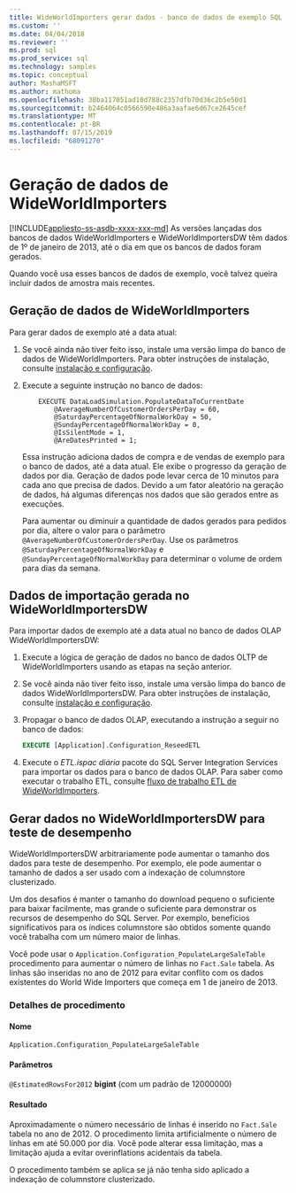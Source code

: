 ```yaml
---
title: WideWorldImporters gerar dados - banco de dados de exemplo SQL | Microsoft Docs
ms.custom: ''
ms.date: 04/04/2018
ms.reviewer: ''
ms.prod: sql
ms.prod_service: sql
ms.technology: samples
ms.topic: conceptual
author: MashaMSFT
ms.author: mathoma
ms.openlocfilehash: 38ba117051ad10d788c2357dfb70d36c2b5e50d1
ms.sourcegitcommit: b2464064c0566590e486a3aafae6d67ce2645cef
ms.translationtype: MT
ms.contentlocale: pt-BR
ms.lasthandoff: 07/15/2019
ms.locfileid: "68091270"
---
```

# <a name="wideworldimporters-data-generation"></a>Geração de dados de WideWorldImporters
[!INCLUDE[appliesto-ss-asdb-xxxx-xxx-md](../includes/appliesto-ss-asdb-xxxx-xxx-md.md)]
As versões lançadas dos bancos de dados WideWorldImporters e WideWorldImportersDW têm dados de 1º de janeiro de 2013, até o dia em que os bancos de dados foram gerados.

Quando você usa esses bancos de dados de exemplo, você talvez queira incluir dados de amostra mais recentes.

## <a name="data-generation-in-wideworldimporters"></a>Geração de dados de WideWorldImporters

Para gerar dados de exemplo até a data atual:

1. Se você ainda não tiver feito isso, instale uma versão limpa do banco de dados de WideWorldImporters. Para obter instruções de instalação, consulte [instalação e configuração](wide-world-importers-oltp-install-configure.md).
2. Execute a seguinte instrução no banco de dados:

    ```
        EXECUTE DataLoadSimulation.PopulateDataToCurrentDate
            @AverageNumberOfCustomerOrdersPerDay = 60,
            @SaturdayPercentageOfNormalWorkDay = 50,
            @SundayPercentageOfNormalWorkDay = 0,
            @IsSilentMode = 1,
            @AreDatesPrinted = 1;
    ```

    Essa instrução adiciona dados de compra e de vendas de exemplo para o banco de dados, até a data atual. Ele exibe o progresso da geração de dados por dia. Geração de dados pode levar cerca de 10 minutos para cada ano que precisa de dados. Devido a um fator aleatório na geração de dados, há algumas diferenças nos dados que são gerados entre as execuções.

    Para aumentar ou diminuir a quantidade de dados gerados para pedidos por dia, altere o valor para o parâmetro `@AverageNumberOfCustomerOrdersPerDay`. Use os parâmetros `@SaturdayPercentageOfNormalWorkDay` e `@SundayPercentageOfNormalWorkDay` para determinar o volume de ordem para dias da semana.

## <a name="import-generated-data-in-wideworldimportersdw"></a>Dados de importação gerada no WideWorldImportersDW

Para importar dados de exemplo até a data atual no banco de dados OLAP WideWorldImportersDW:

1. Execute a lógica de geração de dados no banco de dados OLTP de WideWorldImporters usando as etapas na seção anterior.
2. Se você ainda não tiver feito isso, instale uma versão limpa do banco de dados WideWorldImportersDW. Para obter instruções de instalação, consulte [instalação e configuração](wide-world-importers-oltp-install-configure.md).
3. Propagar o banco de dados OLAP, executando a instrução a seguir no banco de dados:

    ```sql
    EXECUTE [Application].Configuration_ReseedETL
    ```

4. Execute o *ETL.ispac diária* pacote do SQL Server Integration Services para importar os dados para o banco de dados OLAP. Para saber como executar o trabalho ETL, consulte [fluxo de trabalho ETL de WideWorldImporters](wide-world-importers-perform-etl.md).

## <a name="generate-data-in-wideworldimportersdw-for-performance-testing"></a>Gerar dados no WideWorldImportersDW para teste de desempenho

WideWorldImportersDW arbitrariamente pode aumentar o tamanho dos dados para teste de desempenho. Por exemplo, ele pode aumentar o tamanho de dados a ser usado com a indexação de columnstore clusterizado.

Um dos desafios é manter o tamanho do download pequeno o suficiente para baixar facilmente, mas grande o suficiente para demonstrar os recursos de desempenho do SQL Server. Por exemplo, benefícios significativos para os índices columnstore são obtidos somente quando você trabalha com um número maior de linhas. 

Você pode usar o `Application.Configuration_PopulateLargeSaleTable` procedimento para aumentar o número de linhas no `Fact.Sale` tabela. As linhas são inseridas no ano de 2012 para evitar conflito com os dados existentes do World Wide Importers que começa em 1 de janeiro de 2013.

### <a name="procedure-details"></a>Detalhes de procedimento

#### <a name="name"></a>Nome

    Application.Configuration_PopulateLargeSaleTable

#### <a name="parameters"></a>Parâmetros

  `@EstimatedRowsFor2012` **bigint** (com um padrão de 12000000)

#### <a name="result"></a>Resultado

Aproximadamente o número necessário de linhas é inserido no `Fact.Sale` tabela no ano de 2012. O procedimento limita artificialmente o número de linhas em até 50.000 por dia. Você pode alterar essa limitação, mas a limitação ajuda a evitar overinflations acidentais da tabela.

O procedimento também se aplica se já não tenha sido aplicado a indexação de columnstore clusterizado.
